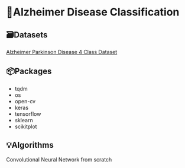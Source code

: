 # 🧠Alzheimer Disease Classification
## 🗃️Datasets

[Alzheimer Parkinson Disease 4 Class Dataset](https://www.kaggle.com/datasets/gokulramasamy/alzheimer-parkinson-disease)

## 📦Packages

- tqdm
- os
- open-cv
- keras
- tensorflow
- sklearn
- scikitplot

## 💡Algorithms
Convolutional Neural Network from scratch
